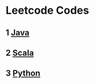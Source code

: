 # Leetcode Codes

## 1 <a href='https://github.com/barneywill/leetcode/tree/master/leetcode/src/java'>Java</a>

## 2 <a href='https://github.com/barneywill/leetcode/tree/master/leetcode/src/scala'>Scala</a>

## 3 <a href='https://github.com/barneywill/leetcode/tree/master/leetcode/src/python'>Python</a>

